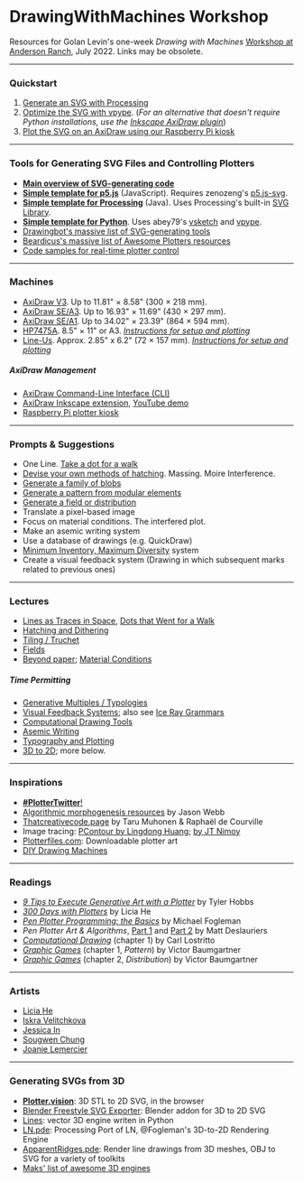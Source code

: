 # DrawingWithMachines Workshop
Resources for Golan Levin's one-week *Drawing with Machines* [Workshop at Anderson Ranch](https://www.andersonranch.org/workshops/workshop/drawing-with-machines-p0814-22/), July 2022. Links may be obsolete.

---

### Quickstart

1. [Generate an SVG with Processing](https://github.com/golanlevin/DrawingWithMachines/blob/main/generating_svg/processing_java/svg_random_lines/svg_random_lines.pde)
2. [Optimize the SVG with vpype](https://github.com/golanlevin/DrawingWithMachines/tree/main/generating_svg/vpype_svg_prep). (*For an alternative that doesn't require Python installations, use the [Inkscape AxiDraw plugin](https://wiki.evilmadscientist.com/Axidraw_Software_Installation)*)
3. [Plot the SVG on an AxiDraw using our Raspberry Pi kiosk](https://github.com/golanlevin/DrawingWithMachines/tree/main/rpi_standalone)

---

### Tools for Generating SVG Files and Controlling Plotters

* [**Main overview of SVG-generating code**](../generating_svg/README.md)
* [**Simple template for p5.js**](https://github.com/golanlevin/DrawingWithMachines/tree/main/generating_svg/p5js/svg_lissajous) (JavaScript). Requires zenozeng's [p5.js-svg](https://github.com/zenozeng/p5.js-svg).
* [**Simple template for Processing**](https://github.com/golanlevin/DrawingWithMachines/tree/main/generating_svg/processing_java/svg_lissajous) (Java). Uses Processing's built-in [SVG Library](https://processing.org/reference/libraries/svg/index.html).
* [**Simple template for Python**](https://github.com/golanlevin/DrawingWithMachines/tree/main/generating_svg/python/README.md). Uses abey79's [vsketch](https://github.com/abey79/vsketch) and [vpype](https://vpype.readthedocs.io/en/latest/index.html).
* [Drawingbot's massive list of SVG-generating tools](https://drawingbots.net/resources#5)
* [ Beardicus's massive list of Awesome Plotters resources](https://github.com/beardicus/awesome-plotters)
* [Code samples for real-time plotter control](../realtime/README.md)

---

### Machines

* [AxiDraw V3](https://shop.evilmadscientist.com/productsmenu/846). Up to 11.81" × 8.58" (300 × 218 mm).
* [AxiDraw SE/A3](https://shop.evilmadscientist.com/productsmenu/908). Up to 16.93" × 11.69" (430 × 297 mm).
* [AxiDraw SE/A1](https://shop.evilmadscientist.com/productsmenu/937). Up to 34.02" × 23.39" (864 × 594 mm).
* [HP7475A](../machines/hp7475a/README.md). 8.5" × 11" or A3. [*Instructions for setup and plotting*](../machines/hp7475a/README.md)
* [Line-Us](../machines/line-us/README.md). Approx. 2.85" x 6.2" (72 × 157 mm). [*Instructions for setup and plotting*](../machines/line-us/README.md)

##### AxiDraw Management

* [AxiDraw Command-Line Interface (CLI)](https://axidraw.com/doc/cli_api/#introduction)
* [AxiDraw Inkscape extension](https://wiki.evilmadscientist.com/Axidraw_Software_Installation), [YouTube demo](https://www.youtube.com/watch?v=r5mhw8-nrg0)
* [Raspberry Pi plotter kiosk](../rpi_standalone)

---

### Prompts & Suggestions

* One Line. [Take a dot for a walk](https://courses.ideate.cmu.edu/60-428/f2021/offerings/2-generating-svgs/)
* [Devise your own methods of hatching](https://courses.ideate.cmu.edu/60-428/f2021/offerings/4-hatching/). Massing. Moire Interference.
* [Generate a family of blobs](https://courses.ideate.cmu.edu/60-428/f2021/offerings/5-shape/)
* [Generate a pattern from modular elements](https://courses.ideate.cmu.edu/60-428/f2021/offerings/6-pattern/)
* [Generate a field or distribution](https://courses.ideate.cmu.edu/60-428/f2021/offerings/7-field/)
* Translate a pixel-based image
* Focus on material conditions. The interfered plot. 
* Make an asemic writing system
* Use a database of drawings (e.g. QuickDraw)
* [Minimum Inventory, Maximum Diversity](http://www.courses.art.cmu.edu/2021s/60210a/deliverables/deliverables-01/absolute-drawings/) system
* Create a visual feedback system (Drawing in which subsequent marks related to previous ones)

---

### Lectures

* [Lines as Traces in Space](https://courses.ideate.cmu.edu/60-428/f2021/daily-notes/09-08-lines/), [Dots that Went for a Walk](https://courses.ideate.cmu.edu/60-428/f2021/daily-notes/09-01-lines-and-svgs/)
* [Hatching and Dithering](https://courses.ideate.cmu.edu/60-428/f2021/daily-notes/09-15-hatch/)
* [Tiling / Truchet](https://courses.ideate.cmu.edu/60-428/f2021/daily-notes/09-29-truchet/)
* [Fields](https://courses.ideate.cmu.edu/60-428/f2021/daily-notes/10-06-field-distribution/)
* [Beyond paper](https://courses.ideate.cmu.edu/60-428/f2021/daily-notes/09-20-beyond-paper/); [Material Conditions](https://courses.ideate.cmu.edu/60-428/f2021/daily-notes/10-25-new-beginning/material-conditions/)

##### Time Permitting

* [Generative Multiples / Typologies](https://courses.ideate.cmu.edu/60-428/f2021/daily-notes/10-27-new-ii/generative-multiples/)
* [Visual Feedback Systems](https://courses.ideate.cmu.edu/60-428/f2021/daily-notes/10-11-visual-feedback/); also see [Ice Ray Grammars](http://web.mit.edu/haldane/www/icerays/index.html)
* [Computational Drawing Tools](https://courses.ideate.cmu.edu/60-428/f2021/daily-notes/10-25-new-beginning/computational-drawing-tools/)
* [Asemic Writing](https://courses.ideate.cmu.edu/60-428/f2021/daily-notes/11-01-work/asemic-writing/)
* [Typography and Plotting](https://courses.ideate.cmu.edu/60-428/f2021/daily-notes/10-27-new-ii/typography/)
* [3D to 2D](https://courses.ideate.cmu.edu/60-428/f2021/daily-notes/10-27-new-ii/3d-to-2d/); more below.

---

### Inspirations

* [**#PlotterTwitter**!](https://twitter.com/search?q=%23plottertwitter&src=hashtag_click)
* [Algorithmic morphogenesis resources](https://github.com/jasonwebb/morphogenesis-resources) by Jason Webb
* [Thatcreativecode.page](https://thatcreativecode.page/) by Taru Muhonen & Raphaël de Courville
* Image tracing: [PContour by Lingdong Huang](https://github.com/LingDong-/PContour); [by JT Nimoy](https://github.com/jtnimoy/marching) 
* [Plotterfiles.com](https://plotterfiles.com/): Downloadable plotter art
* [DIY Drawing Machines](https://courses.ideate.cmu.edu/60-428/f2021/daily-notes/08-30-hello/) 

---

### Readings 

* [*9 Tips to Execute Generative Art with a Plotter*](https://tylerxhobbs.com/essays/2018/executing-generative-art-with-a-plotter) by Tyler Hobbs
* [*300 Days with Plotters*](https://liciahe.medium.com/300-days-with-plotters-14159ab64034) by Licia He
* [*Pen Plotter Programming: the Basics*](https://medium.com/@fogleman/pen-plotter-programming-the-basics-ec0407ab5929) by Michael Fogleman
* *Pen Plotter Art & Algorithms*, [Part 1](https://mattdesl.svbtle.com/pen-plotter-1) and [Part 2](https://mattdesl.svbtle.com/pen-plotter-2) by Matt Deslauriers
* [*Computational Drawing*](https://courses.ideate.cmu.edu/60-428/f2021/wp-content/uploads/2021/09/lostritto_chapter1.pdf) (chapter 1) by Carl Lostritto
* [*Graphic Games*](https://courses.ideate.cmu.edu/60-428/f2021/wp-content/uploads/2021/09/graphic_games_ch1.pdf) (chapter 1, *Pattern*) by Victor Baumgartner
* [*Graphic Games*](https://courses.ideate.cmu.edu/60-428/f2021/wp-content/uploads/2021/10/distribution-graphic-games.pdf) (chapter 2, *Distribution*) by Victor Baumgartner


---

### Artists

* [Licia He](https://www.instagram.com/blahblahpaperblah/)
* [Iskra Velitchkova](http://iskraovelitchkova.com/)
* [Jessica In](https://www.instagram.com/shedrawswithcode/)
* [Sougwen Chung](https://sougwen.com/)
* [Joanie Lemercier](https://twitter.com/JoanieLemercier/status/1391443586206535682)

---

### Generating SVGs from 3D 

* [**Plotter.vision**](https://plotter.vision/): 3D STL to 2D SVG, in the browser
* [Blender Freestyle SVG Exporter](https://docs.blender.org/manual/en/2.79/render/freestyle/export_svg.html): Blender addon for 3D to 2D SVG 
* [Lines](https://github.com/abey79/lines): vector 3D engine writen in Python
* [LN.pde](https://github.com/CreativeInquiry/LN.pde): Processing Port of LN, @Fogleman's 3D-to-2D Rendering Engine 
* [ApparentRidges.pde](https://github.com/CreativeInquiry/ApparentRidges): Render line drawings from 3D meshes, OBJ to SVG for a variety of toolkits
* [Maks' list of awesome 3D engines](https://github.com/msurguy/awesome-3d-engines-for-plotters)
